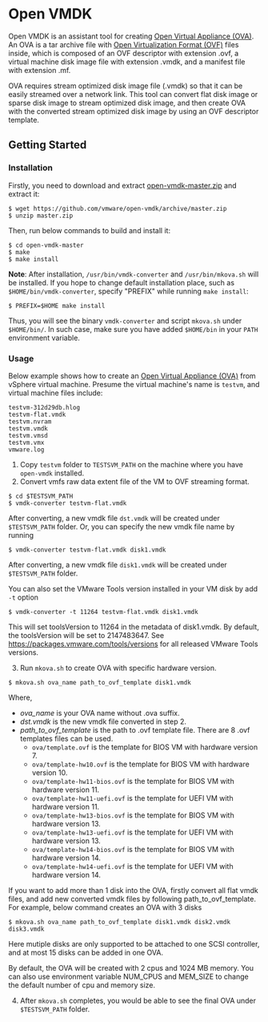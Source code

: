 # Open VMDK

Open VMDK is an assistant tool for creating [Open Virtual Appliance (OVA)](https://en.wikipedia.org/wiki/Virtual_appliance). An OVA is a tar archive file with [Open Virtualization Format (OVF)](https://en.wikipedia.org/wiki/Open_Virtualization_Format) files inside, which is composed of an OVF descriptor with extension .ovf, a virtual machine disk image file with extension .vmdk, and a manifest file with extension .mf.

OVA requires stream optimized disk image file (.vmdk) so that it can be easily streamed over a network link. This tool can convert flat disk image or sparse disk image to stream optimized disk image,  and then create OVA with the converted stream optimized disk image by using an OVF descriptor template.

## Getting Started

### Installation
Firstly, you need to download and extract [open-vmdk-master.zip](https://github.com/vmware/open-vmdk/archive/master.zip) and extract it:
```
$ wget https://github.com/vmware/open-vmdk/archive/master.zip
$ unzip master.zip
```

Then, run below commands to build and install it:

```
$ cd open-vmdk-master
$ make
$ make install
```
**Note**: After installation, `/usr/bin/vmdk-converter` and `/usr/bin/mkova.sh` will be installed. If you hope to change default installation place, such as `$HOME/bin/vmdk-converter`, specify "PREFIX" while running `make install`:
```
$ PREFIX=$HOME make install
```
Thus, you will see the binary `vmdk-converter` and script `mkova.sh` under `$HOME/bin/`. In such case, make sure you have added `$HOME/bin` in your `PATH` environment variable.


### Usage

Below example shows how to create an [Open Virtual Appliance (OVA)](https://en.wikipedia.org/wiki/Virtual_appliance) from vSphere virtual machine. Presume the virtual machine's name is `testvm`, and virtual machine files include:
```
testvm-312d29db.hlog
testvm-flat.vmdk
testvm.nvram
testvm.vmdk
testvm.vmsd
testvm.vmx
vmware.log
```
1. Copy `testvm` folder to `TESTSVM_PATH` on the machine where you have `open-vmdk` installed.
2. Convert vmfs raw data extent file of the VM to OVF streaming format.
```
$ cd $TESTSVM_PATH
$ vmdk-converter testvm-flat.vmdk
```
After converting, a new vmdk file `dst.vmdk` will be created under `$TESTSVM_PATH` folder.
Or, you can specify the new vmdk file name by running
```
$ vmdk-converter testvm-flat.vmdk disk1.vmdk
```
After converting, a new vmdk file `disk1.vmdk` will be created under `$TESTSVM_PATH` folder.

You can also set the VMware Tools version installed in your VM disk by add `-t` option
```
$ vmdk-converter -t 11264 testvm-flat.vmdk disk1.vmdk
```
This will set toolsVersion to 11264 in the metadata of disk1.vmdk. By default, the toolsVersion will be set to 2147483647.
See https://packages.vmware.com/tools/versions for all released VMware Tools versions.

3. Run `mkova.sh` to create OVA with specific hardware version.
```
$ mkova.sh ova_name path_to_ovf_template disk1.vmdk
```
Where,
* _ova_name_ is your OVA name without .ova suffix.
* _dst.vmdk_ is the new vmdk file converted in step 2.
* _path_to_ovf_template_ is the path to .ovf template file. There are 8 .ovf templates files can be used.
    * `ova/template.ovf` is the template for BIOS VM with hardware version 7.
    * `ova/template-hw10.ovf` is the template for BIOS VM with hardware version 10.
    * `ova/template-hw11-bios.ovf` is the template for BIOS VM with hardware version 11.
    * `ova/template-hw11-uefi.ovf` is the template for UEFI VM with hardware version 11.
    * `ova/template-hw13-bios.ovf` is the template for BIOS VM with hardware version 13.
    * `ova/template-hw13-uefi.ovf` is the template for UEFI VM with hardware version 13.
    * `ova/template-hw14-bios.ovf` is the template for BIOS VM with hardware version 14.
    * `ova/template-hw14-uefi.ovf` is the template for UEFI VM with hardware version 14.

If you want to add more than 1 disk into the OVA, firstly convert all flat vmdk files, and add new converted vmdk files by following path_to_ovf_template.
For example, below command creates an OVA with 3 disks
```
$ mkova.sh ova_name path_to_ovf_template disk1.vmdk disk2.vmdk disk3.vmdk
```
Here mutiple disks are only supported to be attached to one SCSI controller, and at most 15 disks can be added in one OVA.

By default, the OVA will be created with 2 cpus and 1024 MB memory. You can also use environment variable NUM_CPUS and MEM_SIZE to change the default number of cpu and memory size.

4. After `mkova.sh` completes, you would be able to see the final OVA under `$TESTSVM_PATH` folder.
